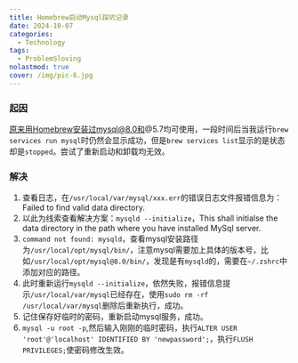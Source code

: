 ```yaml
---
title: Homebrew启动Mysql踩坑记录
date: 2024-10-07
categories:
  - Technology
tags:
  - ProblemSloving
nolastmod: true
cover: /img/pic-6.jpg
---
```

### 起因
原来用Homebrew安装过mysql@8.0和@5.7均可使用，一段时间后当我运行`brew services run mysql`时仍然会显示成功，但是`brew services list`显示的是状态却是`stopped`。尝试了重新启动和卸载均无效。
### 解决
1. 查看日志，在`/usr/local/var/mysql/xxx.err`的错误日志文件报错信息为：Failed to find valid data directory.
2. 以此为线索查看解决方案：`mysqld --initialize`，This shall initialse the data directory in the path where you have installed MySql server.
3. `command not found: mysqld`，查看mysql安装路径为`/usr/local/opt/mysql/bin/`，注意mysql需要加上具体的版本号，比如`/usr/local/opt/mysql@8.0/bin/`，发现是有`mysqld`的，需要在`~/.zshrc`中添加对应的路径。
4. 此时重新运行`mysqld --initialize`，依然失败，报错信息提示`/usr/local/var/mysql`已经存在，使用`sudo rm -rf /usr/local/var/mysql`删除后重新执行，成功。
5. 记住保存好临时的密码，重新启动mysql服务，成功。
6. `mysql -u root -p`,然后输入刚刚的临时密码，执行`ALTER USER 'root'@'localhost' IDENTIFIED BY 'newpassword';`，执行`FLUSH PRIVILEGES;`使密码修改生效。
